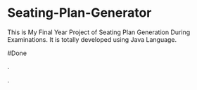 # Seating-Plan-Generator

This is My Final Year Project of Seating Plan Generation During Examinations. It is totally developed using Java Language.






























#Done


































































































.




































































































































































































































































































































































































































































































.






































